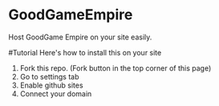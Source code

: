 # GoodGameEmpire
Host GoodGame Empire on your site easily.

#Tutorial
Here's how to install this on your site

1. Fork this repo. (Fork button in the top corner of this page)
2. Go to settings tab
3. Enable github sites
4. Connect your domain
